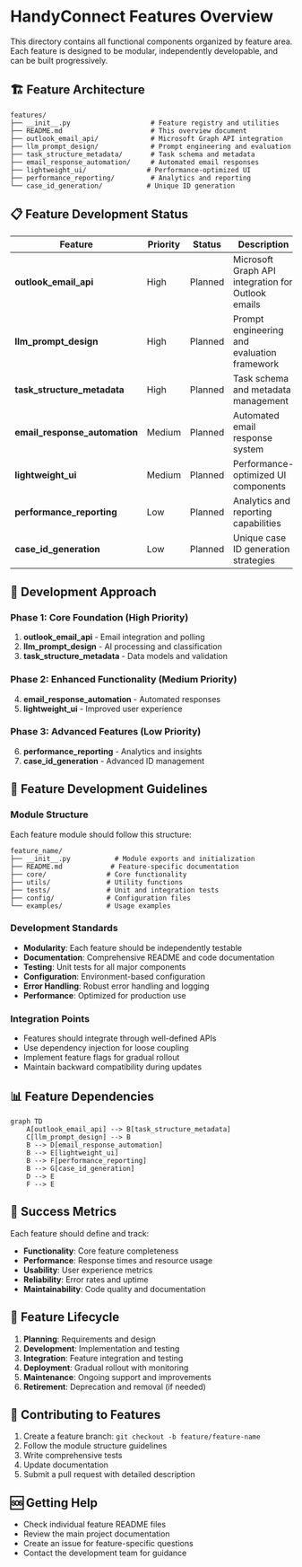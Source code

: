 # HandyConnect Features Overview

This directory contains all functional components organized by feature area. Each feature is designed to be modular, independently developable, and can be built progressively.

## 🏗️ Feature Architecture

```
features/
├── __init__.py                    # Feature registry and utilities
├── README.md                      # This overview document
├── outlook_email_api/             # Microsoft Graph API integration
├── llm_prompt_design/             # Prompt engineering and evaluation
├── task_structure_metadata/       # Task schema and metadata
├── email_response_automation/     # Automated email responses
├── lightweight_ui/               # Performance-optimized UI
├── performance_reporting/         # Analytics and reporting
└── case_id_generation/           # Unique ID generation
```

## 📋 Feature Development Status

| Feature | Priority | Status | Description |
|---------|----------|--------|-------------|
| **outlook_email_api** | High | Planned | Microsoft Graph API integration for Outlook emails |
| **llm_prompt_design** | High | Planned | Prompt engineering and evaluation framework |
| **task_structure_metadata** | High | Planned | Task schema and metadata management |
| **email_response_automation** | Medium | Planned | Automated email response system |
| **lightweight_ui** | Medium | Planned | Performance-optimized UI components |
| **performance_reporting** | Low | Planned | Analytics and reporting capabilities |
| **case_id_generation** | Low | Planned | Unique case ID generation strategies |

## 🚀 Development Approach

### Phase 1: Core Foundation (High Priority)
1. **outlook_email_api** - Email integration and polling
2. **llm_prompt_design** - AI processing and classification
3. **task_structure_metadata** - Data models and validation

### Phase 2: Enhanced Functionality (Medium Priority)
4. **email_response_automation** - Automated responses
5. **lightweight_ui** - Improved user experience

### Phase 3: Advanced Features (Low Priority)
6. **performance_reporting** - Analytics and insights
7. **case_id_generation** - Advanced ID management

## 🔧 Feature Development Guidelines

### Module Structure
Each feature module should follow this structure:
```
feature_name/
├── __init__.py           # Module exports and initialization
├── README.md            # Feature-specific documentation
├── core/               # Core functionality
├── utils/              # Utility functions
├── tests/              # Unit and integration tests
├── config/             # Configuration files
└── examples/           # Usage examples
```

### Development Standards
- **Modularity**: Each feature should be independently testable
- **Documentation**: Comprehensive README and code documentation
- **Testing**: Unit tests for all major components
- **Configuration**: Environment-based configuration
- **Error Handling**: Robust error handling and logging
- **Performance**: Optimized for production use

### Integration Points
- Features should integrate through well-defined APIs
- Use dependency injection for loose coupling
- Implement feature flags for gradual rollout
- Maintain backward compatibility during updates

## 📊 Feature Dependencies

```mermaid
graph TD
    A[outlook_email_api] --> B[task_structure_metadata]
    C[llm_prompt_design] --> B
    B --> D[email_response_automation]
    B --> E[lightweight_ui]
    B --> F[performance_reporting]
    B --> G[case_id_generation]
    D --> E
    F --> E
```

## 🎯 Success Metrics

Each feature should define and track:
- **Functionality**: Core feature completeness
- **Performance**: Response times and resource usage
- **Usability**: User experience metrics
- **Reliability**: Error rates and uptime
- **Maintainability**: Code quality and documentation

## 🔄 Feature Lifecycle

1. **Planning**: Requirements and design
2. **Development**: Implementation and testing
3. **Integration**: Feature integration and testing
4. **Deployment**: Gradual rollout with monitoring
5. **Maintenance**: Ongoing support and improvements
6. **Retirement**: Deprecation and removal (if needed)

## 📝 Contributing to Features

1. Create a feature branch: `git checkout -b feature/feature-name`
2. Follow the module structure guidelines
3. Write comprehensive tests
4. Update documentation
5. Submit a pull request with detailed description

## 🆘 Getting Help

- Check individual feature README files
- Review the main project documentation
- Create an issue for feature-specific questions
- Contact the development team for guidance
